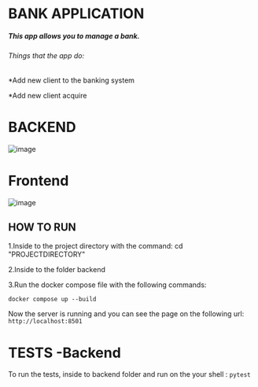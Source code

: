 # BANK APPLICATION 
##### This app allows you to manage a bank.
###### Things that the app do:
*Add new client to the banking system

*Add new client acquire 

# BACKEND

![image](https://user-images.githubusercontent.com/95073733/172896332-d7e4ca45-7c68-4c79-8271-da333bb647fd.png)

# Frontend
![image](https://user-images.githubusercontent.com/95073733/172892834-9c3cc071-b6ef-4862-9608-7fd8d7cb5435.png)

## HOW TO RUN
 1.Inside to the project directory with the command: cd "PROJECTDIRECTORY"

 2.Inside to the folder backend

 3.Run the docker compose file with the following commands:
 
  ```docker compose up --build```

Now the server is running and you can see the page on the following url: ```http://localhost:8501```

# TESTS -Backend
To run the tests, inside to backend folder and run on the your shell : `pytest`



